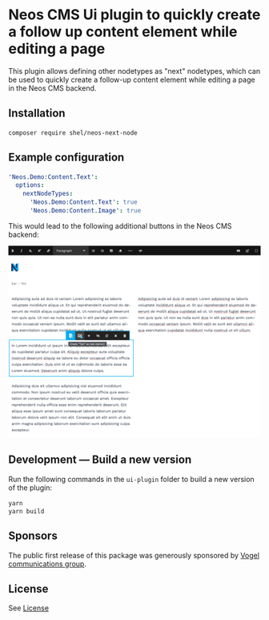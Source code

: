 # Neos CMS Ui plugin to quickly create a follow up content element while editing a page

This plugin allows defining other nodetypes as "next" nodetypes, which can be used to quickly create a follow-up content element while editing a page in the Neos CMS backend.

## Installation

```console
composer require shel/neos-next-node
```

## Example configuration

```yaml
'Neos.Demo:Content.Text':
  options:
    nextNodeTypes:
      'Neos.Demo:Content.Text': true
      'Neos.Demo:Content.Image': true
```

This would lead to the following additional buttons in the Neos CMS backend:

![Example of the buttons in the Neos CMS backend](./Example.png)

## Development — Build a new version

Run the following commands in the `ui-plugin` folder to build a new version of the plugin:

```console
yarn
yarn build
```

## Sponsors

The public first release of this package was generously sponsored by [Vogel communications group](https://www.vogel.de).

## License

See [License](LICENSE.txt)
